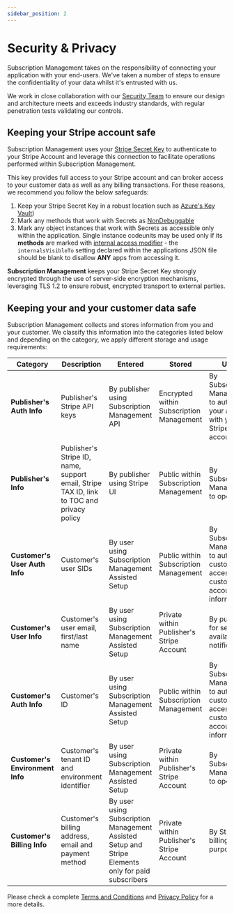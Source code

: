 ```yaml
---
sidebar_position: 2
---
```

# Security & Privacy
Subscription Management takes on the responsibility of connecting your application with your end-users. We've taken a number of steps to ensure the confidentiality of your data whilst it's entrusted with us.

We work in close collaboration with our [Security Team](https://theta.co.nz/cyber) to ensure our design and architecture meets and exceeds industry standards, with regular penetration tests validating our controls.

## Keeping your Stripe account safe
Subscription Management uses your [Stripe Secret Key](https://stripe.com/docs/keys#safe-keys) to authenticate to your Stripe Account and leverage this connection to facilitate operations performed within Subscription Management.

This key provides full access to your Stripe account and can broker access to your customer data as well as any billing transactions. For these reasons, we recommend you follow the below safeguards:
1. Keep your Stripe Secret Key in a robust location such as [Azure's Key Vault](https://docs.microsoft.com/en-us/dynamics365/business-central/dev-itpro/developer/devenv-app-key-vault)) 
2. Mark any methods that work with Secrets as [NonDebuggable](https://docs.microsoft.com/en-us/dynamics365/business-central/dev-itpro/developer/methods/devenv-nondebuggable-attribute)
3. Mark any object instances that work with Secrets as accessible only within the application. Single instance codeunits may be used only if its **methods** are marked with [internal access modifier](https://docs.microsoft.com/en-us/dynamics365/business-central/dev-itpro/developer/devenv-using-access-modifiers) - the `internalsVisibleTo` setting declared within the applications JSON file should be blank to disallow **ANY** apps from accessing it.

**Subscription Management** keeps your Stripe Secret Key strongly encrypted through the use of server-side encryption mechanisms, leveraging TLS 1.2 to ensure robust, encrypted transport to external parties.
## Keeping your and your customer data safe

Subscription Management collects and stores information from you and your customer. We classify this information into the categories listed below and depending on the category, we apply different storage and usage requirements:

Category | Description | Entered | Stored | Used 
-------- | ----------- | ------- | ------ | ----
**Publisher's Auth Info** | Publisher's Stripe API keys | By publisher using Subscription Management API | Encrypted within Subscription Management | By Subscription Management to authorize your app with your Stripe account
**Publisher's Info** | Publisher's Stripe ID, name, support email, Stripe TAX ID, link to TOC and privacy policy | By publisher using Stripe UI | Public within Subscription Management | By Subscription Management to operate
**Customer's User Auth Info** | Customer's user SIDs | By user using Subscription Management Assisted Setup | Public within Subscription Management | By Subscription Management to authorize customer access to customer's account information
**Customer's User Info** | Customer's user email, first/last name | By user using Subscription Management Assisted Setup | Private within Publisher's Stripe Account | By publisher for service availability notifications
**Customer's Auth Info** | Customer's ID | By user using Subscription Management Assisted Setup | Public within Subscription Management | By Subscription Management to authorize customer access to customer's account information
**Customer's Environment Info** | Customer's tenant ID and environment identifier | By user using Subscription Management Assisted Setup | Private within Publisher's Stripe Account | By Subscription Management to operate
**Customer's Billing Info** | Customer's billing address, email and payment method | By user using Subscription Management Assisted Setup and Stripe Elements only for paid subscribers | Private within Publisher's Stripe Account | By Stripe to billing purposes

Please check a complete [Terms and Conditions](https://www.theta.co.nz/media/3805/terms-and-conditions-for-appsource-apps-for-business-central.pdf) and [Privacy Policy](https://www.theta.co.nz/contact-us/privacy-policy/) for a more details.